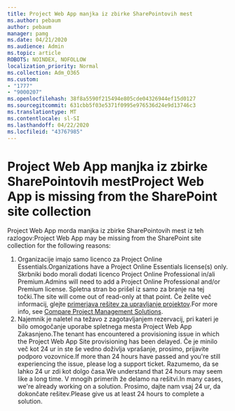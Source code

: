 ```yaml
---
title: Project Web App manjka iz zbirke SharePointovih mest
ms.author: pebaum
author: pebaum
manager: pamg
ms.date: 04/21/2020
ms.audience: Admin
ms.topic: article
ROBOTS: NOINDEX, NOFOLLOW
localization_priority: Normal
ms.collection: Adm_O365
ms.custom:
- "1777"
- "9000207"
ms.openlocfilehash: 38f8a5590f215494e805cde04326944ef15d0127
ms.sourcegitcommit: 631cbb5f03e5371f0995e976536d24e9d13746c3
ms.translationtype: MT
ms.contentlocale: sl-SI
ms.lasthandoff: 04/22/2020
ms.locfileid: "43767985"
---
```

# <a name="project-web-app-is-missing-from-the-sharepoint-site-collection"></a><span data-ttu-id="538a0-102">Project Web App manjka iz zbirke SharePointovih mest</span><span class="sxs-lookup"><span data-stu-id="538a0-102">Project Web App is missing from the SharePoint site collection</span></span>

<span data-ttu-id="538a0-103">Project Web App morda manjka iz zbirke SharePointovih mest iz teh razlogov:</span><span class="sxs-lookup"><span data-stu-id="538a0-103">Project Web App may be missing from the SharePoint site collection for the following reasons:</span></span>

1. <span data-ttu-id="538a0-104">Organizacije imajo samo licenco za Project Online Essentials.</span><span class="sxs-lookup"><span data-stu-id="538a0-104">Organizations have a Project Online Essentials license(s) only.</span></span> <span data-ttu-id="538a0-105">Skrbniki bodo morali dodati licenco Project Online Professional in/ali Premium.</span><span class="sxs-lookup"><span data-stu-id="538a0-105">Admins will need to add a Project Online Professional and/or Premium license.</span></span> <span data-ttu-id="538a0-106">Spletna stran bo prišel iz samo za branje na tej točki.</span><span class="sxs-lookup"><span data-stu-id="538a0-106">The site will come out of read-only at that point.</span></span> <span data-ttu-id="538a0-107">Če želite več informacij, glejte [primerjava rešitev za upravljanje projektov](https://products.office.com/project/compare-microsoft-project-management-software?tab=1).</span><span class="sxs-lookup"><span data-stu-id="538a0-107">For more info, see [Compare Project Management Solutions](https://products.office.com/project/compare-microsoft-project-management-software?tab=1).</span></span>
2. <span data-ttu-id="538a0-108">Najemnik je naletel na težavo z zagotavljanjem rezervacij, pri kateri je bilo omogočanje uporabe spletnega mesta Project Web App Zakasnjeno.</span><span class="sxs-lookup"><span data-stu-id="538a0-108">The tenant has encountered a provisioning issue in which the Project Web App Site provisioning has been delayed.</span></span> <span data-ttu-id="538a0-109">Če je minilo več kot 24 ur in ste še vedno doživlja vprašanje, prosimo, prijavite podporo vozovnice.</span><span class="sxs-lookup"><span data-stu-id="538a0-109">If more than 24 hours have passed and you're still experiencing the issue, please log a support ticket.</span></span> <span data-ttu-id="538a0-110">Razumemo, da se lahko 24 ur zdi kot dolgo časa.</span><span class="sxs-lookup"><span data-stu-id="538a0-110">We understand that 24 hours may seem like a long time.</span></span> <span data-ttu-id="538a0-111">V mnogih primerih že delamo na rešitvi.</span><span class="sxs-lookup"><span data-stu-id="538a0-111">In many cases, we're already working on a solution.</span></span> <span data-ttu-id="538a0-112">Prosimo, dajte nam vsaj 24 ur, da dokončate rešitev.</span><span class="sxs-lookup"><span data-stu-id="538a0-112">Please give us at least 24 hours to complete a solution.</span></span>
